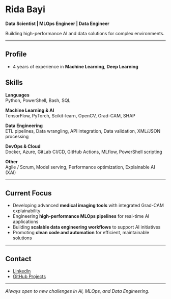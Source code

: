 # Rida Bayi

**Data Scientist | MLOps Engineer | Data Engineer**

Building high-performance AI and data solutions for complex environments.

---

## Profile

- 4 years of experience in **Machine Learning**, **Deep Learning**

## Skills

**Languages**  
Python, PowerShell, Bash, SQL

**Machine Learning & AI**  
TensorFlow, PyTorch, Scikit-learn, OpenCV, Grad-CAM, SHAP

**Data Engineering**  
ETL pipelines, Data wrangling, API integration, Data validation, XML/JSON processing

**DevOps & Cloud**  
Docker, Azure, GitLab CI/CD, GitHub Actions, MLflow, PowerShell scripting

**Other**  
Agile / Scrum, Model serving, Performance optimization, Explainable AI (XAI)

---

## Current Focus

- Developing advanced **medical imaging tools** with integrated Grad-CAM explainability
- Engineering **high-performance MLOps pipelines** for real-time AI applications
- Building **scalable data engineering workflows** to support AI initiatives
- Promoting **clean code and automation** for efficient, maintainable solutions

---

## Contact

- [LinkedIn](https://www.linkedin.com/in/rida-bayi)
- [GitHub Projects](https://github.com/ridabayi?tab=repositories)

---

*Always open to new challenges in AI, MLOps, and Data Engineering.*
